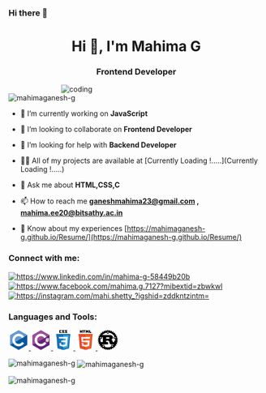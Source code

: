 ### Hi there 👋

<h1 align="center">Hi 👋, I'm Mahima G</h1>
<h3 align="center">Frontend Developer</h3>
<img align="right" alt="coding" width="400" src="https://user-images.githubusercontent.com/45157446/161337980-87a1b2e4-99ea-4fc8-ab1e-faa61357b40d.gif">

<p align="left"> <img src="https://komarev.com/ghpvc/?username=mahimaganesh-g&label=Profile%20views&color=0e75b6&style=flat" alt="mahimaganesh-g" /> </p>



- 🔭 I’m currently working on **JavaScript**

- 👯 I’m looking to collaborate on **Frontend Developer**

- 🤝 I’m looking for help with **Backend Developer**

- 👨‍💻 All of my projects are available at [Currently Loading !.....](Currently Loading !.....)

- 💬 Ask me about **HTML,CSS,C**

- 📫 How to reach me **ganeshmahima23@gmail.com , mahima.ee20@bitsathy.ac.in**

- 📄 Know about my experiences [https://mahimaganesh-g.github.io/Resume/](https://mahimaganesh-g.github.io/Resume/)

<h3 align="left">Connect with me:</h3>
<p align="left">
<a href="https://linkedin.com/in/https://www.linkedin.com/in/mahima-g-58449b20b" target="blank"><img align="center" src="https://raw.githubusercontent.com/rahuldkjain/github-profile-readme-generator/master/src/images/icons/Social/linked-in-alt.svg" alt="https://www.linkedin.com/in/mahima-g-58449b20b" height="30" width="40" /></a>
<a href="https://fb.com/https://www.facebook.com/mahima.g.7127?mibextid=zbwkwl" target="blank"><img align="center" src="https://raw.githubusercontent.com/rahuldkjain/github-profile-readme-generator/master/src/images/icons/Social/facebook.svg" alt="https://www.facebook.com/mahima.g.7127?mibextid=zbwkwl" height="30" width="40" /></a>
<a href="https://instagram.com/https://instagram.com/mahi.shetty_?igshid=zddkntzintm=" target="blank"><img align="center" src="https://raw.githubusercontent.com/rahuldkjain/github-profile-readme-generator/master/src/images/icons/Social/instagram.svg" alt="https://instagram.com/mahi.shetty_?igshid=zddkntzintm=" height="30" width="40" /></a>
</p>

<h3 align="left">Languages and Tools:</h3>
<p align="left"> <a href="https://www.cprogramming.com/" target="_blank" rel="noreferrer"> <img src="https://raw.githubusercontent.com/devicons/devicon/master/icons/c/c-original.svg" alt="c" width="40" height="40"/> </a> <a href="https://www.w3schools.com/cs/" target="_blank" rel="noreferrer"> <img src="https://raw.githubusercontent.com/devicons/devicon/master/icons/csharp/csharp-original.svg" alt="csharp" width="40" height="40"/> </a> <a href="https://www.w3schools.com/css/" target="_blank" rel="noreferrer"> <img src="https://raw.githubusercontent.com/devicons/devicon/master/icons/css3/css3-original-wordmark.svg" alt="css3" width="40" height="40"/> </a> <a href="https://www.w3.org/html/" target="_blank" rel="noreferrer"> <img src="https://raw.githubusercontent.com/devicons/devicon/master/icons/html5/html5-original-wordmark.svg" alt="html5" width="40" height="40"/> </a> <a href="https://www.rust-lang.org" target="_blank" rel="noreferrer"> <img src="https://raw.githubusercontent.com/devicons/devicon/master/icons/rust/rust-plain.svg" alt="rust" width="40" height="40"/> </a> </p>

<p><img align="left" src="https://github-readme-stats.vercel.app/api/top-langs?username=mahimaganesh-g&show_icons=true&locale=en&layout=compact" alt="mahimaganesh-g" /></p>

<p>&nbsp;<img align="center" src="https://github-readme-stats.vercel.app/api?username=mahimaganesh-g&show_icons=true&locale=en" alt="mahimaganesh-g" /></p>

<p><img align="center" src="https://github-readme-streak-stats.herokuapp.com/?user=mahimaganesh-g&" alt="mahimaganesh-g" /></p>


<!--
**MAHIMAGANESH-G/MAHIMAGANESH-G** is a ✨ _special_ ✨ repository because its `README.md` (this file) appears on your GitHub profile.

Here are some ideas to get you started:

- 🔭 I’m currently working on ...
- 🌱 I’m currently learning ...
- 👯 I’m looking to collaborate on ...
- 🤔 I’m looking for help with ...
- 💬 Ask me about ...
- 📫 How to reach me: ...
- 😄 Pronouns: ...
- ⚡ Fun fact: ...
-->
